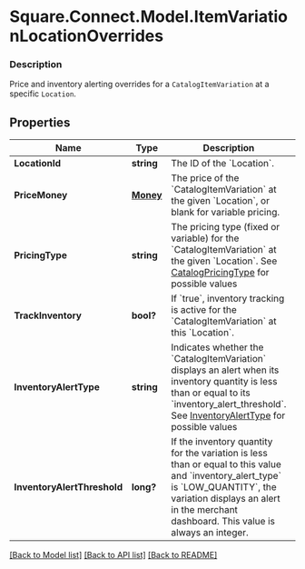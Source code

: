 # Square.Connect.Model.ItemVariationLocationOverrides

### Description

Price and inventory alerting overrides for a `CatalogItemVariation` at a specific `Location`.

## Properties

Name | Type | Description | Notes
------------ | ------------- | ------------- | -------------
**LocationId** | **string** | The ID of the &#x60;Location&#x60;. | [optional] 
**PriceMoney** | [**Money**](Money.md) | The price of the &#x60;CatalogItemVariation&#x60; at the given &#x60;Location&#x60;, or blank for variable pricing. | [optional] 
**PricingType** | **string** | The pricing type (fixed or variable) for the &#x60;CatalogItemVariation&#x60; at the given &#x60;Location&#x60;. See [CatalogPricingType](#type-catalogpricingtype) for possible values | [optional] 
**TrackInventory** | **bool?** | If &#x60;true&#x60;, inventory tracking is active for the &#x60;CatalogItemVariation&#x60; at this &#x60;Location&#x60;. | [optional] 
**InventoryAlertType** | **string** | Indicates whether the &#x60;CatalogItemVariation&#x60; displays an alert when its inventory quantity is less than or equal to its &#x60;inventory_alert_threshold&#x60;. See [InventoryAlertType](#type-inventoryalerttype) for possible values | [optional] 
**InventoryAlertThreshold** | **long?** | If the inventory quantity for the variation is less than or equal to this value and &#x60;inventory_alert_type&#x60; is &#x60;LOW_QUANTITY&#x60;, the variation displays an alert in the merchant dashboard.  This value is always an integer. | [optional] 



[[Back to Model list]](../README.md#documentation-for-models) [[Back to API list]](../README.md#documentation-for-api-endpoints) [[Back to README]](../README.md)

